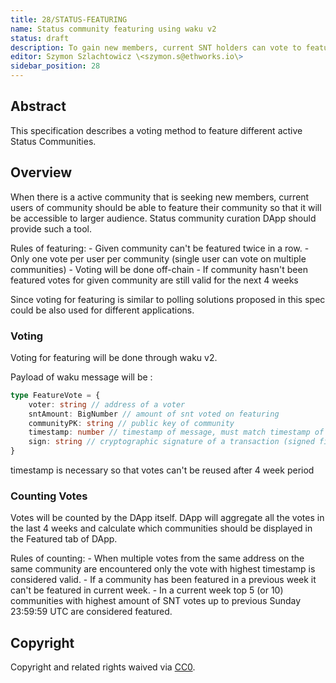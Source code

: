 ```yaml
---
title: 28/STATUS-FEATURING
name: Status community featuring using waku v2
status: draft
description: To gain new members, current SNT holders can vote to feature an active Status community to the larger Status audience.
editor: Szymon Szlachtowicz \<szymon.s@ethworks.io\>
sidebar_position: 28
---
```


## Abstract
This specification describes a voting method to feature different active Status Communities.

## Overview

When there is a active community that is seeking new members, current users of community should be able to feature their community so that it will be accessible to larger audience.
Status community curation DApp should provide such a tool.

Rules of featuring:
    - Given community can't be featured twice in a row.
    - Only one vote per user per community (single user can vote on multiple communities)
    - Voting will be done off-chain
    - If community hasn't been featured votes for given community are still valid for the next 4 weeks

Since voting for featuring is similar to polling solutions proposed in this spec could be also used for different applications.

### Voting

Voting for featuring will be done through waku v2. 

Payload of waku message will be :
```ts
type FeatureVote = {
    voter: string // address of a voter
    sntAmount: BigNumber // amount of snt voted on featuring
    communityPK: string // public key of community
    timestamp: number // timestamp of message, must match timestamp of wakuMessage
    sign: string // cryptographic signature of a transaction (signed fields: voterAddress,sntAmount,communityPK,timestamp)
}
```

timestamp is necessary so that votes can't be reused after 4 week period

### Counting Votes

Votes will be counted by the DApp itself.
DApp will aggregate all the votes in the last 4 weeks and calculate which communities should be displayed in the Featured tab of DApp.

Rules of counting:
    - When multiple votes from the same address on the same community are encountered only the vote with highest timestamp is considered valid.
    - If a community has been featured in a previous week it can't be featured in current week.
    - In a current week top 5 (or 10) communities with highest amount of SNT votes up to previous Sunday 23:59:59 UTC are considered featured.

## Copyright

Copyright and related rights waived via
[CC0](https://creativecommons.org/publicdomain/zero/1.0/).
